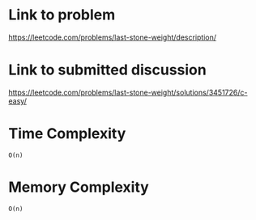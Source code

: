 # Link to problem
https://leetcode.com/problems/last-stone-weight/description/

# Link to submitted discussion
https://leetcode.com/problems/last-stone-weight/solutions/3451726/c-easy/

# Time Complexity
`O(n)`

# Memory Complexity
`O(n)`
